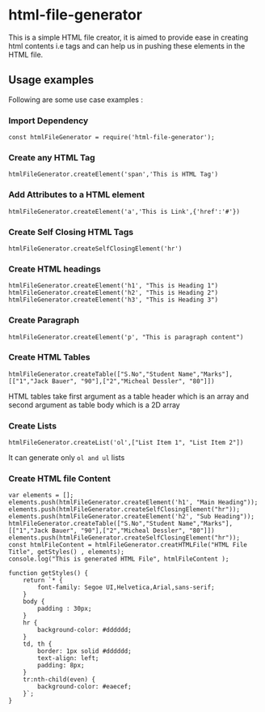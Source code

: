 # html-file-generator
This is a simple HTML file creator, it is aimed to provide ease in creating html contents i.e tags and can help us in pushing these elements in the HTML file.

## Usage examples
Following are some use case examples :
### Import Dependency 
    const htmlFileGenerator = require('html-file-generator');
### Create any HTML Tag
    htmlFileGenerator.createElement('span','This is HTML Tag')
### Add Attributes to a HTML element
    htmlFileGenerator.createElement('a','This is Link',{'href':'#'})
### Create Self Closing HTML Tags
    htmlFileGenerator.createSelfClosingElement('hr')
### Create HTML headings
    htmlFileGenerator.createElement('h1', "This is Heading 1")
    htmlFileGenerator.createElement('h2', "This is Heading 2")
    htmlFileGenerator.createElement('h3', "This is Heading 3")
### Create Paragraph
    htmlFileGenerator.createElement('p', "This is paragraph content")
### Create HTML Tables
    htmlFileGenerator.createTable(["S.No","Student Name","Marks"], [["1","Jack Bauer", "90"],["2","Micheal Dessler", "80"]])
HTML tables take first argument as a table header which is an array and second argument as table body which is a 2D array
### Create Lists 
    htmlFileGenerator.createList('ol',["List Item 1", "List Item 2"])
It can generate only `ol and ul` lists 
### Create HTML file Content 
    var elements = [];
    elements.push(htmlFileGenerator.createElement('h1', "Main Heading"));
    elements.push(htmlFileGenerator.createSelfClosingElement("hr"));
    elements.push(htmlFileGenerator.createElement('h2', "Sub Heading"));
    htmlFileGenerator.createTable(["S.No","Student Name","Marks"], [["1","Jack Bauer", "90"],["2","Micheal Dessler", "80"]])
    elements.push(htmlFileGenerator.createSelfClosingElement("hr"));
    const htmlFileContent = htmlFileGenerator.creatHTMLFile("HTML File Title", getStyles() , elements);
    console.log("This is generated HTML File", htmlFileContent );

    function getStyles() {
        return `* {
            font-family: Segoe UI,Helvetica,Arial,sans-serif; 
        } 
        body {
            padding : 30px;
        }
        hr {
            background-color: #dddddd;
        }
        td, th {
            border: 1px solid #dddddd;
            text-align: left;
            padding: 8px;
        }
        tr:nth-child(even) {
            background-color: #eaecef;
        }`;
    }

